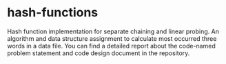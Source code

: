 # hash-functions
Hash function implementation for separate chaining and linear probing.
An algorithm and data structure assignment to calculate most occurred three words in a data file.
You can find a detailed report about the code-named problem statement and code design document in the repository.
